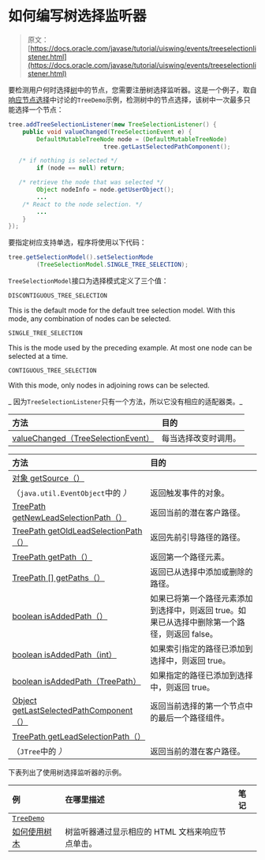 # 如何编写树选择监听器

> 原文： [https://docs.oracle.com/javase/tutorial/uiswing/events/treeselectionlistener.html](https://docs.oracle.com/javase/tutorial/uiswing/events/treeselectionlistener.html)

要检测用户何时选择[树](../components/tree.html)中的节点，您需要注册树选择监听器。这是一个例子，取自[响应节点选择](../components/tree.html#select)中讨论的`TreeDemo`示例，检测树中的节点选择，该树中一次最多只能选择一个节点：

```java
tree.addTreeSelectionListener(new TreeSelectionListener() {
    public void valueChanged(TreeSelectionEvent e) {
        DefaultMutableTreeNode node = (DefaultMutableTreeNode)
                           tree.getLastSelectedPathComponent();

   /* if nothing is selected */ 
        if (node == null) return;

   /* retrieve the node that was selected */ 
        Object nodeInfo = node.getUserObject();
        ...
    /* React to the node selection. */
        ...
    }
});

```

要指定树应支持单选，程序将使用以下代码：

```java
tree.getSelectionModel().setSelectionMode
        (TreeSelectionModel.SINGLE_TREE_SELECTION);

```

`TreeSelectionModel`接口为选择模式定义了三个值：

`DISCONTIGUOUS_TREE_SELECTION`

This is the default mode for the default tree selection model. With this mode, any combination of nodes can be selected.

`SINGLE_TREE_SELECTION`

This is the mode used by the preceding example. At most one node can be selected at a time.

`CONTIGUOUS_TREE_SELECTION`

With this mode, only nodes in adjoining rows can be selected.

_ 因为`TreeSelectionListener`只有一个方法，所以它没有相应的适配器类。_

| 方法 | 目的 |
| :-- | :-- |
| [valueChanged（TreeSelectionEvent）](https://docs.oracle.com/javase/8/docs/api/javax/swing/event/TreeSelectionListener.html#valueChanged-javax.swing.event.TreeSelectionEvent-) | 每当选择改变时调用。 |

| 方法 | 目的 |
| :-- | :-- |
| [对象 getSource（）](https://docs.oracle.com/javase/8/docs/api/java/util/EventObject.html#getSource--)
（`java.util.EventObject`中的 _）_ | 返回触发事件的对象。 |
| [TreePath getNewLeadSelectionPath（）](https://docs.oracle.com/javase/8/docs/api/javax/swing/event/TreeSelectionEvent.html#getNewLeadSelectionPath--) | 返回当前的潜在客户路径。 |
| [TreePath getOldLeadSelectionPath（）](https://docs.oracle.com/javase/8/docs/api/javax/swing/event/TreeSelectionEvent.html#getOldLeadSelectionPath--) | 返回先前引导路径的路径。 |
| [TreePath getPath（）](https://docs.oracle.com/javase/8/docs/api/javax/swing/event/TreeSelectionEvent.html#getPath--) | 返回第一个路径元素。 |
| [TreePath [] getPaths（）](https://docs.oracle.com/javase/8/docs/api/javax/swing/event/TreeSelectionEvent.html#getPaths--) | 返回已从选择中添加或删除的路径。 |
| [boolean isAddedPath（）](https://docs.oracle.com/javase/8/docs/api/javax/swing/event/TreeSelectionEvent.html#isAddedPath--) | 如果已将第一个路径元素添加到选择中，则返回 true。如果已从选择中删除第一个路径，则返回 false。 |
| [boolean isAddedPath（int）](https://docs.oracle.com/javase/8/docs/api/javax/swing/event/TreeSelectionEvent.html#isAddedPath-int-) | 如果索引指定的路径已添加到选择中，则返回 true。 |
| [boolean isAddedPath（TreePath）](https://docs.oracle.com/javase/8/docs/api/javax/swing/event/TreeSelectionEvent.html#isAddedPath-javax.swing.tree.TreePath-) | 如果指定的路径已添加到选择中，则返回 true。 |
| [Object getLastSelectedPathComponent（）](https://docs.oracle.com/javase/8/docs/api/javax/swing/JTree.html#getLastSelectedPathComponent--) | 返回当前选择的第一个节点中的最后一个路径组件。 |
| [TreePath getLeadSelectionPath（）](https://docs.oracle.com/javase/8/docs/api/javax/swing/JTree.html#getLeadSelectionPath--)
（`JTree`中的 _）_ | 返回当前的潜在客户路径。 |

下表列出了使用树选择监听器的示例。

| 例 | 在哪里描述 | 笔记 |
| :-- | :-- | :-- |
| [`TreeDemo`](../examples/components/index.html#TreeDemo)
 | [如何使用树木](../components/tree.html) | 树监听器通过显示相应的 HTML 文档来响应节点单击。 |